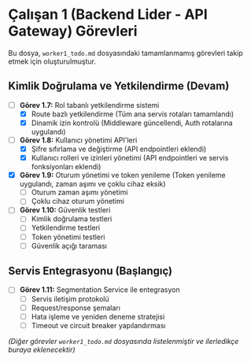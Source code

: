 # Çalışan 1 (Backend Lider - API Gateway) Görevleri

Bu dosya, `worker1_todo.md` dosyasındaki tamamlanmamış görevleri takip etmek için oluşturulmuştur.

## Kimlik Doğrulama ve Yetkilendirme (Devam)

- [ ] **Görev 1.7:** Rol tabanlı yetkilendirme sistemi
  - [x] Route bazlı yetkilendirme (Tüm ana servis rotaları tamamlandı)
  - [x] Dinamik izin kontrolü (Middleware güncellendi, Auth rotalarına uygulandı)
- [ ] **Görev 1.8:** Kullanıcı yönetimi API'leri
  - [x] Şifre sıfırlama ve değiştirme (API endpointleri eklendi)
  - [x] Kullanıcı rolleri ve izinleri yönetimi (API endpointleri ve servis fonksiyonları eklendi)
- [x] **Görev 1.9:** Oturum yönetimi ve token yenileme (Token yenileme uygulandı, zaman aşımı ve çoklu cihaz eksik)
  - [ ] Oturum zaman aşımı yönetimi
  - [ ] Çoklu cihaz oturum yönetimi
- [ ] **Görev 1.10:** Güvenlik testleri
  - [ ] Kimlik doğrulama testleri
  - [ ] Yetkilendirme testleri
  - [ ] Token yönetimi testleri
  - [ ] Güvenlik açığı taraması

## Servis Entegrasyonu (Başlangıç)

- [ ] **Görev 1.11:** Segmentation Service ile entegrasyon
  - [ ] Servis iletişim protokolü
  - [ ] Request/response şemaları
  - [ ] Hata işleme ve yeniden deneme stratejisi
  - [ ] Timeout ve circuit breaker yapılandırması

*(Diğer görevler `worker1_todo.md` dosyasında listelenmiştir ve ilerledikçe buraya eklenecektir)*

